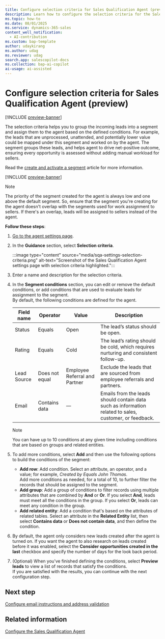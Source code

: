 ```yaml
---
title: Configure selection criteria for Sales Qualification Agent (preview)
description: Learn how to configure the selection criteria for the Sales Qualification Agent in Dynamics 365 Sales.
ms.topic: how-to 
ms.date: 08/01/2025
ms.service: dynamics-365-sales
content_well_notification:
  - AI-contribution
ms.custom: bap-template
author: udaykirang
ms.author: udag
ms.reviewer: udag
search.app: salescopilot-docs
ms.collection: bap-ai-copilot
ai-usage: ai-assisted
---
```


# Configure selection criteria for Sales Qualification Agent (preview)

[!INCLUDE [preview-banner](~/../shared-content/shared/preview-includes/preview-banner.md)]

The selection criteria helps you to group the incoming leads into a segment and assign them to the agent based on the defined conditions. For example, the leads that are unprocessed, unattended, and potentially lower value could be mapped under this segment and worked on by the agent. The segment groups these leads, and helps agent to drive net-positive outcome, ensuring every opportunity is assessed without adding manual workload for sellers.  

Read the [create and activate a segment](wa-create-and-activate-a-segment.md#create-and-activate-a-segment) article for more information.

[!INCLUDE [preview-banner](~/../shared-content/shared/preview-includes/preview-note-d365.md)]

> [!NOTE]
> The priority of the segment created for the agent is always low and one above the default segment. So, ensure that the segment you're creating for the agent doesn't overlap with the segments used for work assignment to sellers. If there's an overlap, leads will be assigned to sellers instead of the agent.

**Follow these steps**:

1. [Go to the agent settings page](open-sales-qualification-agent-settings.md).  
1. In the **Guidance** section, select **Selection criteria**.  

    :::image type="content" source="media/sqa-settings-selection-criteria.png" alt-text="Screenshot of the Sales Qualification Agent settings page with selection criteria highlighted.":::

1. Enter a name and description for the selection criteria.
1. In the **Segment conditions** section, you can edit or remove the default conditions, or add conditions that are used to evaluate leads for assignment to the segment.  
    By default, the following conditions are defined for the agent.  

    | Field name | Operator | Value | Description |
    |------------|----------|-------|-------------|
    | Status | Equals | Open | The lead’s status should be open. |
    | Rating | Equals | Cold | The lead’s rating should be cold, which requires nurturing and consistent follow-up. |
    | Lead Source | Does not equal | Employee Referral and Partner | Exclude the leads that are sourced from employee referrals and partners. |
    | Email | Contains data | &mdash;| Emails from the leads should contain data such as information related to sales, customer, or feedback. |

    > [!NOTE]
    > You can have up to 10 conditions at any given time including conditions that are based on groups and related entities.

1. To add more conditions, select **Add** and then use the following options to build the conditions of the segment:
    - **Add row**: Add condition. Select an attribute, an operator, and a value; for example, *Created by Equals John Thomas*.  
        Add more conditions as needed, for a total of 10, to further filter the records that should be assigned to the segment.
    - **Add group**: Add a group of conditions to filter records using multiple attributes that are combined by **And** or **Or**. If you select **And**, leads must meet all the conditions in the group. If you select **Or**, leads can meet any condition in the group.
    - **Add related entity**: Add a condition that's based on the attributes of related tables. Select an attribute in the **Related Entity** list, then select **Contains data** or **Does not contain data**, and then define the condition.  
1. By default, the agent only considers new leads created after the agent is turned on. If you want the agent to also research on leads created before it was enabled, select the **Consider opportunities created in the last** checkbox and specify the number of days for the look back period.  
1. (Optional) When you've finished defining the conditions, select **Preview leads** to view a list of records that satisfy the conditions.  
    If you are satisfied with the results, you can continue with the next configuration step.

## Next step

[Configure email instructions and address validation](sales-qualification-agent-email-instruction-validation.md)

## Related information

[Configure the Sales Qualification Agent](configure-sales-qualification-agent.md)
